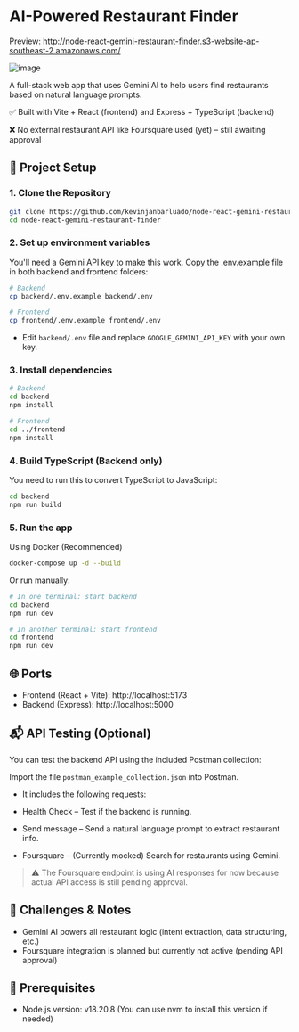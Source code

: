 # AI-Powered Restaurant Finder

Preview: http://node-react-gemini-restaurant-finder.s3-website-ap-southeast-2.amazonaws.com/

![image](https://github.com/user-attachments/assets/6c782e64-1f93-4c03-b7a7-857852fe2825)

A full-stack web app that uses Gemini AI to help users find restaurants based on natural language prompts.

✅ Built with Vite + React (frontend) and Express + TypeScript (backend)

❌ No external restaurant API like Foursquare used (yet) – still awaiting approval


## 🚀 Project Setup
### 1. Clone the Repository
```bash
git clone https://github.com/kevinjanbarluado/node-react-gemini-restaurant-finder.git
cd node-react-gemini-restaurant-finder
```
### 2. Set up environment variables

You'll need a Gemini API key to make this work.
Copy the .env.example file in both backend and frontend folders:
```bash
# Backend
cp backend/.env.example backend/.env

# Frontend
cp frontend/.env.example frontend/.env
```
- Edit `backend/.env` file and replace `GOOGLE_GEMINI_API_KEY` with your own key.

### 3. Install dependencies
``` bash
# Backend
cd backend
npm install

# Frontend
cd ../frontend
npm install
```
### 4. Build TypeScript (Backend only)
You need to run this to convert TypeScript to JavaScript:
``` bash
cd backend
npm run build
```

### 5. Run the app
Using Docker (Recommended)
``` bash
docker-compose up -d --build
```
Or run manually:
``` bash
# In one terminal: start backend
cd backend
npm run dev

# In another terminal: start frontend
cd frontend
npm run dev
```

## 🌐 Ports
- Frontend (React + Vite): http://localhost:5173
- Backend (Express): http://localhost:5000

## 📬 API Testing (Optional)

You can test the backend API using the included Postman collection:

Import the file `postman_example_collection.json` into Postman.

- It includes the following requests:

- Health Check – Test if the backend is running.
- Send message – Send a natural language prompt to extract restaurant info.
- Foursquare – (Currently mocked) Search for restaurants using Gemini.

>⚠️ The Foursquare endpoint is using AI responses for now because actual API access is still pending approval.

## 🎯 Challenges & Notes
- Gemini AI powers all restaurant logic (intent extraction, data structuring, etc.)
- Foursquare integration is planned but currently not active (pending API approval)

## 📝 Prerequisites
- Node.js version: v18.20.8 (You can use nvm to install this version if needed)
